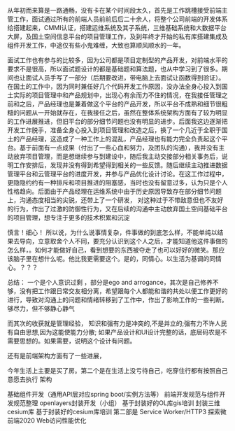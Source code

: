 从年初而来算是一路通畅，没有卡在某个时间段太久，首先是工作跳槽接受前端主管工作，面试通过所有的前端人员前前后后二十余人，将整个公司前端的开发体系给搭建起来，CMMI认证，搭建运维系统及其子系统，三维基础系统和大数据平台大屏，及国土空间信息平台的项目管理工作，及到年终才开始的私有库搭建集成及组件开发工作，中途仅有些小鬼难缠，大致也算顺风顺水的一年。

面试工作也有参与的比较多，因为公司都是项目定制型的产品开发，对前端水平的要求不是很高，所以面试题设计的都是基础题和算法题，也从中学习到了很多。期间也让面试人员手写了一部分（后期要改进，带电脑上去面试让函数得到验证）。
在国土的工作中，因为同时兼任好几个代码开发工作原因，没办法全身心投入到国土实际的项目管理中和产品规划中，出现心有余而力不住的情况，在我接任管理之前和之后，产品经理也是兼着做这个平台的产品开发，所以平台不成熟和细节很粗糙的问题从一开始就存在，在我接任之后，虽然在整体系统架构方面有了较为明显的工作进展推进，但旧平台的部分细节问题也没有明显的进步。后面我这边逐渐把开发工作脱手，准备全身心投入到项目管理和改造之后，换了一个几近于全职于国土的产品经理，这造成了一种工作上的混乱，产品经理也有能力完全负责起这个平台。基于前面有一点成果（付出了一些心血和努力，及团队的沟通），我并没有主动放弃项目管理，而是想继续参与到建设中，随后我主动交接部分相关事务后，说明工作安排后，发现并没有得到希望得到相关的一些反馈。随后继续主动推进数据管理平台和云管理平台的进度开发，并参与产品优化设计讨论。在这工作过程中，更隐隐约约有一种排斥和项目推进的阻塞感，当时也没有留意过多，认为只是个人性格趋向。后面由于产品经理在运维系统中由于历史原因导致存在部分细节问题上，沟通态度相当的尖锐，还带上了一个研发， 对这种过于不带敌意但也不友好的行为，作出了过激的防御性行为，又在后续的沟通中主动放弃国土空间基础平台的项目管理，想专注于更多的技术积累和沉淀

慎言！细心！
所以说，为什么说事情复杂，件事做的到底怎么样，不能单纯以结果去导向，立意取舍个人不同，要充分认识到这个人之后，才能知道他这件事做的怎么样，。如何才能做好自己，看到想要的东西被夺走了也可以好好的微笑。那应该脑子里在想什么呢。他比我更需要这个。是的，同情心。以生活为基调的同情心。？？？

总结：
一个是个人意识过剩 ，部分是ego and arrogance，其次是自己修养不够，没有把工作跟日常交友相分离，希望跟每个人都能和谐的共处以便工作更好的进行，导致对沟通上的问题和情绪转移到了工作中，作出了影响工作的一些判断。    
够尽力，但不够静心静气

而其次的收获就是管理经验，
知识和强有力是冲突的,不是并立的;强有力不许人民有自由思想,因为这能使能力分散;
如果产品设计和UI设计完整的话，底层码农是不需要思想的。如果需要，说明这个设计有问题。

还有是前端架构方面有了一些进展， 


今年生活上主要是买了房。第二个是在生活上没亏待自己，吃穿住行都有按照自己意愿去执行
架构

基础组件开发（通用API层对应spring boot/实例方法等）
前端开发规范与组件开发规范整理
openlayers封装开发（小组）
基于封装好的OL库gis培训
封装三维cesium库
基于封装好的cesium库培训
第二部是
Service Worker/HTTP3
探索微前端2020
Web访问性能优化